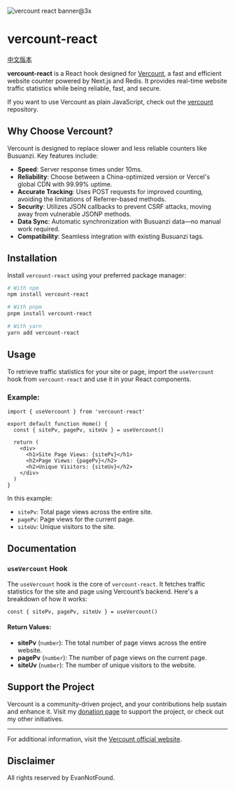 ![vercount react banner@3x](https://github.com/user-attachments/assets/a540dc18-8d92-4b46-a121-ad6580d3ef3d)

# vercount-react

[中文版本](./README.zh.md)

**vercount-react** is a React hook designed for [Vercount](https://github.com/EvanNotFound/vercount), a fast and efficient website counter powered by Next.js and Redis. It provides real-time website traffic statistics while being reliable, fast, and secure.

If you want to use Vercount as plain JavaScript, check out the [vercount](https://github.com/EvanNotFound/vercount) repository.

## Why Choose Vercount?

Vercount is designed to replace slower and less reliable counters like Busuanzi. Key features include:
- **Speed**: Server response times under 10ms.
- **Reliability**: Choose between a China-optimized version or Vercel's global CDN with 99.99% uptime.
- **Accurate Tracking**: Uses POST requests for improved counting, avoiding the limitations of Referrer-based methods.
- **Security**: Utilizes JSON callbacks to prevent CSRF attacks, moving away from vulnerable JSONP methods.
- **Data Sync**: Automatic synchronization with Busuanzi data—no manual work required.
- **Compatibility**: Seamless integration with existing Busuanzi tags.

## Installation

Install `vercount-react` using your preferred package manager:

```bash
# With npm
npm install vercount-react

# With pnpm
pnpm install vercount-react

# With yarn
yarn add vercount-react
```

## Usage

To retrieve traffic statistics for your site or page, import the `useVercount` hook from `vercount-react` and use it in your React components.

### Example:

```tsx
import { useVercount } from 'vercount-react'

export default function Home() {
  const { sitePv, pagePv, siteUv } = useVercount()

  return (
    <div>
      <h1>Site Page Views: {sitePv}</h1>
      <h2>Page Views: {pagePv}</h2>
      <h2>Unique Visitors: {siteUv}</h2>
    </div>
  )
}
```

In this example:
- `sitePv`: Total page views across the entire site.
- `pagePv`: Page views for the current page.
- `siteUv`: Unique visitors to the site.

## Documentation

### `useVercount` Hook

The `useVercount` hook is the core of `vercount-react`. It fetches traffic statistics for the site and page using Vercount’s backend. Here's a breakdown of how it works:

```tsx
const { sitePv, pagePv, siteUv } = useVercount()
```

#### Return Values:
- **sitePv** (`number`): The total number of page views across the entire website.
- **pagePv** (`number`): The number of page views on the current page.
- **siteUv** (`number`): The number of unique visitors to the website.

[//]: # (### Advanced Configuration)

[//]: # (#### Setting Custom Tags)

[//]: # (You can add custom tags to display specific statistics on your website, as Vercount will automatically replace these tags. Here are some common tags that you can use to display statistics directly on your website:)

[//]: # ()
[//]: # (```html)

[//]: # (<script defer src="https://cn.vercount.one/js"></script>)

[//]: # ()
[//]: # (Total Page Views: <span id="vercount_value_page_pv">Loading</span> times  )

[//]: # (Total Site Views: <span id="vercount_value_site_pv">Loading</span> times  )

[//]: # (Unique Visitors: <span id="vercount_value_site_uv">Loading</span> people)

[//]: # (```)

[//]: # (### Migrating from Busuanzi)

[//]: # ()
[//]: # (Vercount is fully compatible with Busuanzi’s tags. To migrate from Busuanzi:)

[//]: # (1. Replace your existing Busuanzi script with the Vercount script:)

[//]: # (   ```html)

[//]: # (   <script defer src="https://cn.vercount.one/js"></script>)

[//]: # (   ```)

[//]: # (2. You can keep your existing Busuanzi tags or update them with Vercount-specific IDs for extended features.)

[//]: # ()
[//]: # (#### Example Busuanzi to Vercount Migration:)

[//]: # (Replace:)

[//]: # (```html)

[//]: # (<script defer src="https://busuanzi.ibruce.info/busuanzi/2.0/busuanzi.pure.js"></script>)

[//]: # (```)

[//]: # (With:)

[//]: # (```html)

[//]: # (<script defer src="https://cn.vercount.one/js"></script>)

[//]: # (```)

[//]: # ()
[//]: # (Existing tags like:)

[//]: # (```html)

[//]: # (<span id="busuanzi_value_page_pv">Loading</span> 次)

[//]: # (```)

[//]: # ()
[//]: # (Can be updated to:)

[//]: # (```html)

[//]: # (<span id="vercount_value_page_pv">Loading</span> 次)

[//]: # (```)

[//]: # ()
[//]: # (### Tracking Methodology)

[//]: # ()
[//]: # (- **Page Views &#40;PV&#41;**: Every page visit increments this value by one.)

[//]: # (- **Unique Visitors &#40;UV&#41;**: Calculated based on the user's browser UserAgent and IP address, providing a more accurate count than traditional referrer-based methods.)

[//]: # ()
[//]: # (## Quick Start)

[//]: # ()
[//]: # (Add one of the following scripts to your website to start tracking:)

[//]: # ()
[//]: # (### For China-Optimized Access:)

[//]: # (```html)

[//]: # (<script defer src="https://cn.vercount.one/js"></script>)

[//]: # (```)

[//]: # ()
[//]: # (### For Global Access:)

[//]: # (```html)

[//]: # (<script defer src="https://events.vercount.one/js"></script>)

[//]: # (```)

[//]: # ()
[//]: # (After adding the script, you can use tags to display the stats, such as:)

[//]: # ()
[//]: # (```html)

[//]: # (Total Page Views: <span id="vercount_value_page_pv">Loading</span> times)

[//]: # (Total Site Views: <span id="vercount_value_site_pv">Loading</span> times)

[//]: # (Unique Visitors: <span id="vercount_value_site_uv">Loading</span> people)

[//]: # (```)

## Support the Project

Vercount is a community-driven project, and your contributions help sustain and enhance it. Visit my [donation page](https://evannotfound.com/sponsor) to support the project, or check out my other initiatives.

---

For additional information, visit the [Vercount official website](https://vercount.one).

## Disclaimer

All rights reserved by EvanNotFound.
